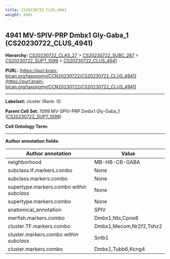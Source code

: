 ```yaml
---
title: CS20230722_CLUS_4941
weight: 4941
---
```

## 4941 MV-SPIV-PRP Dmbx1 Gly-Gaba_1 (CS20230722_CLUS_4941)
<b>Hierarchy: </b>
[CS20230722_CLAS_27](../CS20230722_CLAS_27) >
[CS20230722_SUBC_287](../CS20230722_SUBC_287) >
[CS20230722_SUPT_1099](../CS20230722_SUPT_1099) >
[CS20230722_CLUS_4941](../CS20230722_CLUS_4941)

**PURL:** [https://purl.brain-bican.org/taxonomy/CCN20230722/CS20230722_CLUS_4941](https://purl.brain-bican.org/taxonomy/CCN20230722/CS20230722_CLUS_4941)

---


**Labelset:** cluster (Rank: 0)

**Parent Cell Set:** 1099 MV-SPIV-PRP Dmbx1 Gly-Gaba_1 ([CS20230722_SUPT_1099](../CS20230722_SUPT_1099))



**Cell Ontology Term:** 

[MARKER GENES.]: #


---

[TRANSFERRED ANNOTATIONS.]: #


[AUTHOR ANNOTATION FIELDS.]: #


**Author annotation fields:**

| Author annotation | Value |
|-------------------|-------|
|neighborhood|MB-HB-CB-GABA|
|subclass.tf.markers.combo|None|
|subclass.markers.combo|None|
|supertype.markers.combo _within subclass_|None|
|supertype.markers.combo|None|
|anatomical_annotation|SPIV|
|merfish.markers.combo|Dmbx1,Nts,Cpne8|
|cluster.TF.markers.combo|Dmbx1,Mecom,Nr2f2,Tshz2|
|cluster.markers.combo _within subclass_|Sntb1|
|cluster.markers.combo|Dmbx1,Tubb6,Kcng4|
